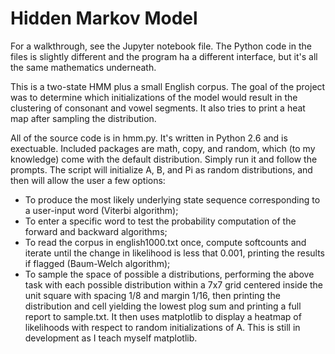 # Hidden Markov Model

For a walkthrough, see the Jupyter notebook file. The Python code in the files is slightly different and the program ha a different interface, but it's all the same mathematics underneath.

This is a two-state HMM plus a small English corpus. The goal of the project was to determine which initializations of the model would result in the clustering of consonant and vowel segments. It also tries to print a heat map after sampling the distribution.

All of the source code is in hmm.py. It's written in Python 2.6 and is exectuable. Included packages are math, copy, and random, which (to my knowledge) come with the default distribution. Simply run it and follow the prompts. The script will initialize A, B, and Pi as random distributions, and then will allow the user a few options:

- To produce the most likely underlying state sequence corresponding to a user-input word (Viterbi algorithm);
- To enter a specific word to test the probability computation of the forward and backward algorithms;
- To read the corpus in english1000.txt once, compute softcounts and iterate until the change in likelihood is less that 0.001, printing the results if flagged (Baum-Welch algorithm);
- To sample the space of possible a distributions, performing the above task with each possible distribution within a 7x7 grid centered inside the unit square with spacing 1/8 and margin 1/16, then printing the distribution and cell yielding the lowest plog sum and printing a full report to sample.txt. It then uses matplotlib to display a heatmap of likelihoods with respect to random initializations of A. This is still in development as I teach myself matplotlib.
